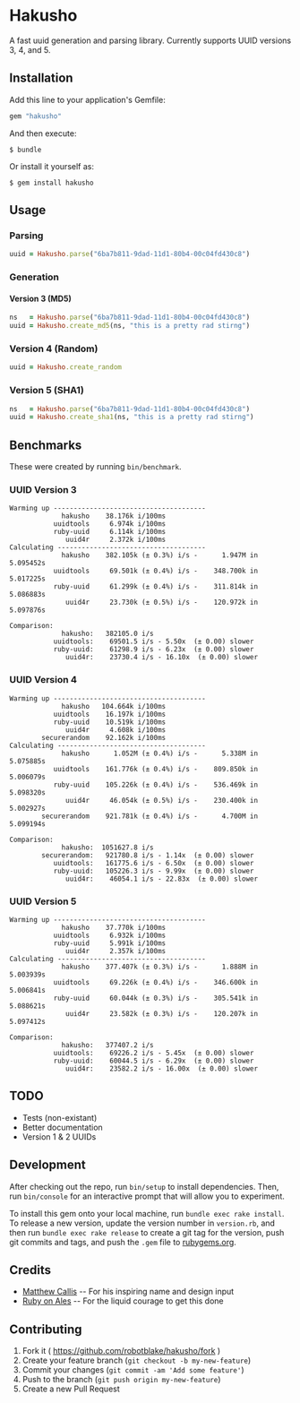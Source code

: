 # Hakusho

A fast uuid generation and parsing library.  Currently supports UUID versions 3, 4, and 5.

## Installation

Add this line to your application's Gemfile:

```ruby
gem "hakusho"
```

And then execute:

    $ bundle

Or install it yourself as:

    $ gem install hakusho

## Usage

### Parsing

```ruby
uuid = Hakusho.parse("6ba7b811-9dad-11d1-80b4-00c04fd430c8")
```

### Generation

#### Version 3 (MD5)

```ruby
ns   = Hakusho.parse("6ba7b811-9dad-11d1-80b4-00c04fd430c8")
uuid = Hakusho.create_md5(ns, "this is a pretty rad stirng")
```

### Version 4 (Random)

```ruby
uuid = Hakusho.create_random
```

### Version 5 (SHA1)

```ruby
ns   = Hakusho.parse("6ba7b811-9dad-11d1-80b4-00c04fd430c8")
uuid = Hakusho.create_sha1(ns, "this is a pretty rad stirng")
```

## Benchmarks

These were created by running `bin/benchmark`.

### UUID Version 3

```
Warming up --------------------------------------
             hakusho    38.176k i/100ms
           uuidtools     6.974k i/100ms
           ruby-uuid     6.114k i/100ms
              uuid4r     2.372k i/100ms
Calculating -------------------------------------
             hakusho    382.105k (± 0.3%) i/s -      1.947M in   5.095452s
           uuidtools     69.501k (± 0.4%) i/s -    348.700k in   5.017225s
           ruby-uuid     61.299k (± 0.4%) i/s -    311.814k in   5.086883s
              uuid4r     23.730k (± 0.5%) i/s -    120.972k in   5.097876s

Comparison:
             hakusho:   382105.0 i/s
           uuidtools:    69501.5 i/s - 5.50x  (± 0.00) slower
           ruby-uuid:    61298.9 i/s - 6.23x  (± 0.00) slower
              uuid4r:    23730.4 i/s - 16.10x  (± 0.00) slower
```

### UUID Version 4

```
Warming up --------------------------------------
             hakusho   104.664k i/100ms
           uuidtools    16.197k i/100ms
           ruby-uuid    10.519k i/100ms
              uuid4r     4.608k i/100ms
        securerandom    92.162k i/100ms
Calculating -------------------------------------
             hakusho      1.052M (± 0.4%) i/s -      5.338M in   5.075885s
           uuidtools    161.776k (± 0.4%) i/s -    809.850k in   5.006079s
           ruby-uuid    105.226k (± 0.4%) i/s -    536.469k in   5.098320s
              uuid4r     46.054k (± 0.5%) i/s -    230.400k in   5.002927s
        securerandom    921.781k (± 0.4%) i/s -      4.700M in   5.099194s

Comparison:
             hakusho:  1051627.8 i/s
        securerandom:   921780.8 i/s - 1.14x  (± 0.00) slower
           uuidtools:   161775.6 i/s - 6.50x  (± 0.00) slower
           ruby-uuid:   105226.3 i/s - 9.99x  (± 0.00) slower
              uuid4r:    46054.1 i/s - 22.83x  (± 0.00) slower
```

### UUID Version 5

```
Warming up --------------------------------------
             hakusho    37.770k i/100ms
           uuidtools     6.932k i/100ms
           ruby-uuid     5.991k i/100ms
              uuid4r     2.357k i/100ms
Calculating -------------------------------------
             hakusho    377.407k (± 0.3%) i/s -      1.888M in   5.003939s
           uuidtools     69.226k (± 0.4%) i/s -    346.600k in   5.006841s
           ruby-uuid     60.044k (± 0.3%) i/s -    305.541k in   5.088621s
              uuid4r     23.582k (± 0.3%) i/s -    120.207k in   5.097412s

Comparison:
             hakusho:   377407.2 i/s
           uuidtools:    69226.2 i/s - 5.45x  (± 0.00) slower
           ruby-uuid:    60044.5 i/s - 6.29x  (± 0.00) slower
              uuid4r:    23582.2 i/s - 16.00x  (± 0.00) slower
```

## TODO

* Tests (non-existant)
* Better documentation
* Version 1 & 2 UUIDs

## Development

After checking out the repo, run `bin/setup` to install dependencies. Then, run `bin/console` for an interactive prompt that will allow you to experiment.

To install this gem onto your local machine, run `bundle exec rake install`. To release a new version, update the version number in `version.rb`, and then run `bundle exec rake release` to create a git tag for the version, push git commits and tags, and push the `.gem` file to [rubygems.org](https://rubygems.org).

## Credits

* [Matthew Callis](https://github.com/matthewcallis) -- For his inspiring name and design input
* [Ruby on Ales](https://twitter.com/rbonales) -- For the liquid courage to get this done

## Contributing

1. Fork it ( https://github.com/robotblake/hakusho/fork )
2. Create your feature branch (`git checkout -b my-new-feature`)
3. Commit your changes (`git commit -am 'Add some feature'`)
4. Push to the branch (`git push origin my-new-feature`)
5. Create a new Pull Request
